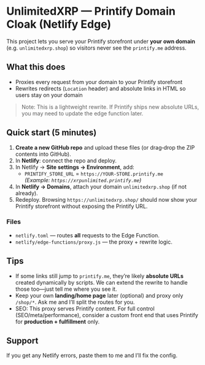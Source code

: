 # UnlimitedXRP — Printify Domain Cloak (Netlify Edge)

This project lets you serve your Printify storefront under **your own domain** (e.g. `unlimitedxrp.shop`) so visitors never see the `printify.me` address.

## What this does
- Proxies every request from your domain to your Printify storefront
- Rewrites redirects (`Location` header) and absolute links in HTML so users stay on your domain

> Note: This is a lightweight rewrite. If Printify ships new absolute URLs, you may need to update the edge function later.


## Quick start (5 minutes)

1. **Create a new GitHub repo** and upload these files (or drag‑drop the ZIP contents into GitHub).
2. In **Netlify**: connect the repo and deploy.
3. In Netlify → **Site settings → Environment**, add:
   - `PRINTIFY_STORE_URL` = `https://YOUR-STORE.printify.me`  
     *(Example: `https://xrpunlimited.printify.me`)*
4. In **Netlify → Domains**, attach your domain `unlimitedxrp.shop` (if not already).
5. Redeploy. Browsing `https://unlimitedxrp.shop/` should now show your Printify storefront without exposing the Printify URL.

### Files
- `netlify.toml` — routes **all** requests to the Edge Function.
- `netlify/edge-functions/proxy.js` — the proxy + rewrite logic.

## Tips
- If some links still jump to `printify.me`, they’re likely **absolute URLs** created dynamically by scripts. We can extend the rewrite to handle those too—just tell me where you see it.
- Keep your own **landing/home page** later (optional) and proxy only `/shop/*`. Ask me and I’ll split the routes for you.
- SEO: This proxy serves Printify content. For full control (SEO/meta/performance), consider a custom front end that uses Printify for **production + fulfillment** only.

## Support
If you get any Netlify errors, paste them to me and I’ll fix the config.